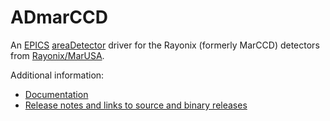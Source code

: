 ADmarCCD
========
An 
[EPICS](http://www.aps.anl.gov/epics/) 
[areaDetector](https://github.com/areaDetector/areaDetector/blob/master/README.md) 
driver for the Rayonix (formerly MarCCD) detectors from 
[Rayonix/MarUSA](http://www.mar-usa.com/).

Additional information:
* [Documentation](https://areadetector.github.io/areaDetector/ADmarCCD/marCCDDoc.html)
* [Release notes and links to source and binary releases](RELEASE.md)
